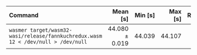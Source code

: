 | Command | Mean [s] | Min [s] | Max [s] | Relative |
|:---|---:|---:|---:|---:|
| `wasmer target/wasm32-wasi/release/fannkuchredux.wasm 12 < /dev/null > /dev/null` | 44.080 ± 0.019 | 44.039 | 44.107 | 1.00 |

